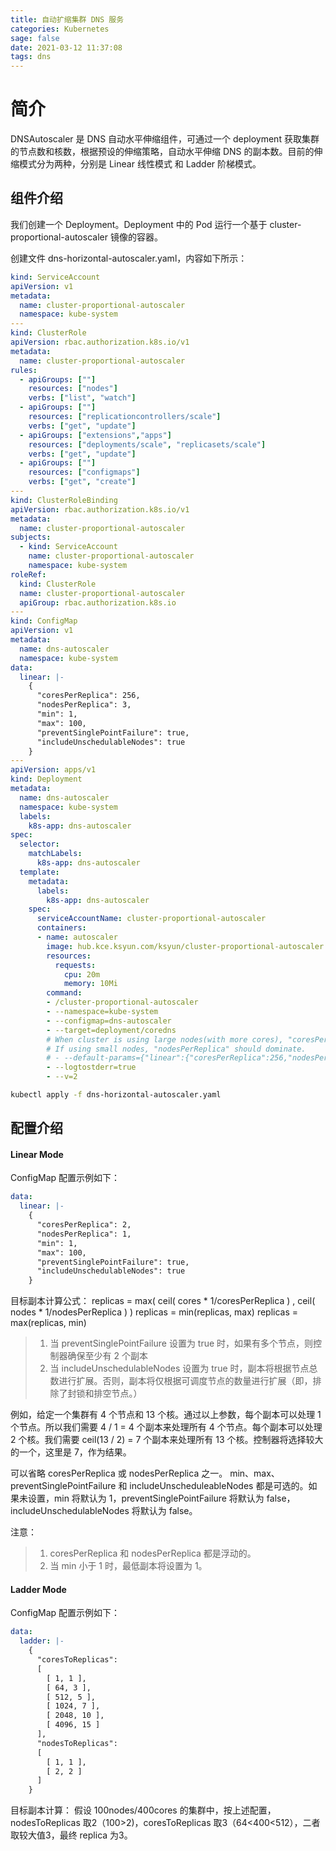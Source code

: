 ```yaml
---
title: 自动扩缩集群 DNS 服务
categories: Kubernetes
sage: false
date: 2021-03-12 11:37:08
tags: dns
---
```


# 简介
DNSAutoscaler 是 DNS 自动水平伸缩组件，可通过一个 deployment 获取集群的节点数和核数，根据预设的伸缩策略，自动水平伸缩 DNS 的副本数。目前的伸缩模式分为两种，分别是 Linear 线性模式 和 Ladder 阶梯模式。

## 组件介绍 

我们创建一个 Deployment。Deployment 中的 Pod 运行一个基于 cluster-proportional-autoscaler 镜像的容器。

创建文件 dns-horizontal-autoscaler.yaml，内容如下所示：
<!-- more -->
```yaml
kind: ServiceAccount
apiVersion: v1
metadata:
  name: cluster-proportional-autoscaler
  namespace: kube-system
---
kind: ClusterRole
apiVersion: rbac.authorization.k8s.io/v1
metadata:
  name: cluster-proportional-autoscaler
rules:
  - apiGroups: [""]
    resources: ["nodes"]
    verbs: ["list", "watch"]
  - apiGroups: [""]
    resources: ["replicationcontrollers/scale"]
    verbs: ["get", "update"]
  - apiGroups: ["extensions","apps"]
    resources: ["deployments/scale", "replicasets/scale"]
    verbs: ["get", "update"]
  - apiGroups: [""]
    resources: ["configmaps"]
    verbs: ["get", "create"]
---
kind: ClusterRoleBinding
apiVersion: rbac.authorization.k8s.io/v1
metadata:
  name: cluster-proportional-autoscaler
subjects:
  - kind: ServiceAccount
    name: cluster-proportional-autoscaler
    namespace: kube-system
roleRef:
  kind: ClusterRole
  name: cluster-proportional-autoscaler
  apiGroup: rbac.authorization.k8s.io
---
kind: ConfigMap
apiVersion: v1
metadata:
  name: dns-autoscaler
  namespace: kube-system
data:
  linear: |-
    {
      "coresPerReplica": 256,
      "nodesPerReplica": 3,
      "min": 1,
      "max": 100,
      "preventSinglePointFailure": true,
      "includeUnschedulableNodes": true
    }
---
apiVersion: apps/v1
kind: Deployment
metadata:
  name: dns-autoscaler
  namespace: kube-system
  labels:
    k8s-app: dns-autoscaler
spec:
  selector:
    matchLabels:
      k8s-app: dns-autoscaler
  template:
    metadata:
      labels:
        k8s-app: dns-autoscaler
    spec:
      serviceAccountName: cluster-proportional-autoscaler
      containers:
      - name: autoscaler
        image: hub.kce.ksyun.com/ksyun/cluster-proportional-autoscaler:1.8.5
        resources:
          requests:
            cpu: 20m
            memory: 10Mi
        command:
        - /cluster-proportional-autoscaler
        - --namespace=kube-system
        - --configmap=dns-autoscaler
        - --target=deployment/coredns
        # When cluster is using large nodes(with more cores), "coresPerReplica" should dominate.
        # If using small nodes, "nodesPerReplica" should dominate.
        # - --default-params={"linear":{"coresPerReplica":256,"nodesPerReplica":16,"min":1}}
        - --logtostderr=true
        - --v=2
```
```sh
kubectl apply -f dns-horizontal-autoscaler.yaml
```
## 配置介绍

#### Linear Mode
ConfigMap 配置示例如下：
```yaml
data:
  linear: |-
    {
      "coresPerReplica": 2,
      "nodesPerReplica": 1,
      "min": 1,
      "max": 100,
      "preventSinglePointFailure": true,
      "includeUnschedulableNodes": true
    }
```

目标副本计算公式：
replicas = max( ceil( cores * 1/coresPerReplica ) , ceil( nodes * 1/nodesPerReplica ) )
replicas = min(replicas, max)
replicas = max(replicas, min)

>1. 当 preventSinglePointFailure 设置为 true 时，如果有多个节点，则控制器确保至少有 2 个副本
>2. 当 includeUnschedulableNodes 设置为 true 时，副本将根据节点总数进行扩展。否则，副本将仅根据可调度节点的数量进行扩展（即，排除了封锁和排空节点。）

例如，给定一个集群有 4 个节点和 13 个核。通过以上参数，每个副本可以处理 1 个节点。所以我们需要 4 / 1 = 4 个副本来处理所有 4 个节点。每个副本可以处理 2 个核。我们需要 ceil(13 / 2) = 7 个副本来处理所有 13 个核。控制器将选择较大的一个，这里是 7，作为结果。

可以省略 coresPerReplica 或 nodesPerReplica 之一。 min、max、preventSinglePointFailure 和 includeUnscheduleableNodes 都是可选的。如果未设置，min 将默认为 1，preventSinglePointFailure 将默认为 false，includeUnschedulableNodes 将默认为 false。

注意：
>1. coresPerReplica 和 nodesPerReplica 都是浮动的。 
>2. 当 min 小于 1 时，最低副本将设置为 1。

#### Ladder Mode
ConfigMap 配置示例如下：
```yaml
data:
  ladder: |-
    {
      "coresToReplicas":
      [
        [ 1, 1 ],
        [ 64, 3 ],
        [ 512, 5 ],
        [ 1024, 7 ],
        [ 2048, 10 ],
        [ 4096, 15 ]
      ],
      "nodesToReplicas":
      [
        [ 1, 1 ],
        [ 2, 2 ]
      ]
    }
```
目标副本计算：
假设 100nodes/400cores 的集群中，按上述配置，nodesToReplicas 取2（100>2)，coresToReplicas 取3（64<400<512），二者取较大值3，最终 replica 为3。
